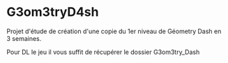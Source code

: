 # G3om3tryD4sh

Projet d'étude de création d'une copie du 1er niveau de Géometry Dash en 3 semaines.

Pour DL le jeu il vous suffit de récupérer le dossier G3om3try_Dash
